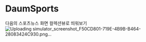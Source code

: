 # DaumSports

다음의 스포츠뉴스 화면 컬렉션뷰로 띄워보기
![Uploading simulator_screenshot_F50CD801-719E-4B9B-B464-28083424C930.png…]()
